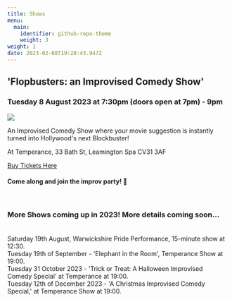 ```yaml
---
title: Shows
menu:
  main:
    identifier: github-repo-theme
    weight: 3
weight: 1
date: 2023-02-08T19:28:43.947Z
---
```


## 'Flopbusters: an Improvised Comedy Show'

### Tuesday 8 August 2023 at 7:30pm (doors open at 7pm) - 9pm

![](/uploads/posed-everyone-kirsty-mouth-open.jpg)

An Improvised Comedy Show where your movie suggestion is instantly turned into Hollywood's next Blockbuster!

At Temperance, 33 Bath St, Leamington Spa CV31 3AF

[Buy Tickets Here](https://www.eventbrite.co.uk/e/flopbusters-improvised-comedy-tickets-671654224867?aff=ebdsoporgprofile)

#### Come along and join the improv party! 🎉 <br><br><br>

### More Shows coming up in 2023! More details coming soon...<br><br>

Saturday 19th August, Warwickshire Pride Performance, 15-minute show at 12:30.\
Tuesday 19th of September - 'Elephant in the Room', Temperance Show at 19:00.\
Tuesday 31 October 2023 - 'Trick or Treat: A Halloween Improvised Comedy Special' at Temperance at 19:00.\
Tuesday 12th of December 2023 - 'A Christmas Improvised Comedy Special,' at Temperance Show at 19:00.